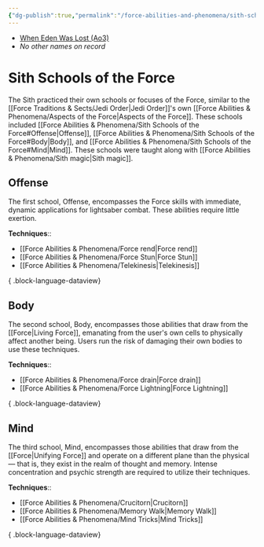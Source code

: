 ```yaml
---
{"dg-publish":true,"permalink":"/force-abilities-and-phenomena/sith-schools-of-the-force/","pinned":true,"tags":["force"],"noteIcon":"saber1"}
---
```


- [When Eden Was Lost (Ao3)](https://archiveofourown.org/works/19334440/chapters/45992584)
- *No other names on record*
# Sith Schools of the Force
The Sith practiced their own schools or focuses of the Force, similar to the [[Force Traditions & Sects/Jedi Order\|Jedi Order]]'s own [[Force Abilities & Phenomena/Aspects of the Force\|Aspects of the Force]]. These schools included [[Force Abilities & Phenomena/Sith Schools of the Force#Offense\|Offense]], [[Force Abilities & Phenomena/Sith Schools of the Force#Body\|Body]], and [[Force Abilities & Phenomena/Sith Schools of the Force#Mind\|Mind]]. These schools were taught along with [[Force Abilities & Phenomena/Sith magic\|Sith magic]].
## Offense
The first school, Offense, encompasses the Force skills with immediate, dynamic applications for lightsaber combat. These abilities require little exertion.

**Techniques**::
- [[Force Abilities & Phenomena/Force rend\|Force rend]]
- [[Force Abilities & Phenomena/Force Stun\|Force Stun]]
- [[Force Abilities & Phenomena/Telekinesis\|Telekinesis]]

{ .block-language-dataview}
## Body
The second school, Body, encompasses those abilities that draw from the [[Force\|Living Force]], emanating from the user's own cells to physically affect another being. Users run the risk of damaging their own bodies to use these techniques. 

**Techniques**::
- [[Force Abilities & Phenomena/Force drain\|Force drain]]
- [[Force Abilities & Phenomena/Force Lightning\|Force Lightning]]

{ .block-language-dataview}
## Mind
The third school, Mind, encompasses those abilities that draw from the [[Force\|Unifying Force]] and operate on a different plane than the physical — that is, they exist in the realm of thought and memory. Intense concentration and psychic strength are required to utilize their techniques.

**Techniques**::
- [[Force Abilities & Phenomena/Crucitorn\|Crucitorn]]
- [[Force Abilities & Phenomena/Memory Walk\|Memory Walk]]
- [[Force Abilities & Phenomena/Mind Tricks\|Mind Tricks]]

{ .block-language-dataview}